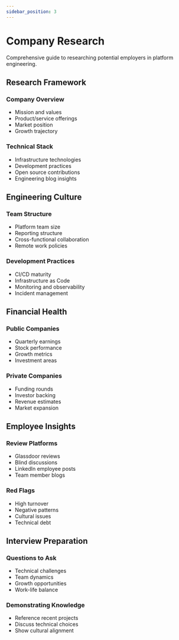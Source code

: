 ```yaml
---
sidebar_position: 3
---
```


# Company Research

<GitHubButtons />
Comprehensive guide to researching potential employers in platform engineering.

## Research Framework

### Company Overview
- Mission and values
- Product/service offerings
- Market position
- Growth trajectory

### Technical Stack
- Infrastructure technologies
- Development practices
- Open source contributions
- Engineering blog insights

## Engineering Culture

### Team Structure
- Platform team size
- Reporting structure
- Cross-functional collaboration
- Remote work policies

### Development Practices
- CI/CD maturity
- Infrastructure as Code
- Monitoring and observability
- Incident management

## Financial Health

### Public Companies
- Quarterly earnings
- Stock performance
- Growth metrics
- Investment areas

### Private Companies
- Funding rounds
- Investor backing
- Revenue estimates
- Market expansion

## Employee Insights

### Review Platforms
- Glassdoor reviews
- Blind discussions
- LinkedIn employee posts
- Team member blogs

### Red Flags
- High turnover
- Negative patterns
- Cultural issues
- Technical debt

## Interview Preparation

### Questions to Ask
- Technical challenges
- Team dynamics
- Growth opportunities
- Work-life balance

### Demonstrating Knowledge
- Reference recent projects
- Discuss technical choices
- Show cultural alignment